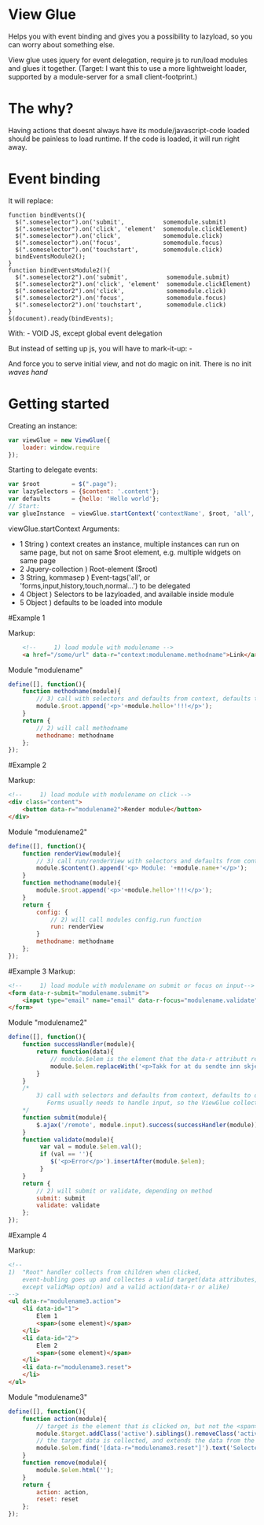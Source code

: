 # View Glue

Helps you with event binding and gives you a possibility to lazyload, so you can worry about something else.

View glue uses jquery for event delegation, require js to run/load modules and glues it together.
(Target: I want this to use a more lightweight loader, supported by a module-server for a small client-footprint.)

# The why?

Having actions that doesnt always have its module/javascript-code loaded should be painless to load runtime.
If the code is loaded, it will run right away.

# Event binding

It will replace:
    
    function bindEvents(){
      $(".someselector").on('submit',           somemodule.submit)
      $(".someselector").on('click', 'element'  somemodule.clickElement)
      $(".someselector").on('click',            somemodule.click)
      $(".someselector").on('focus',            somemodule.focus)
      $(".someselector").on('touchstart',       somemodule.click)
      bindEventsModule2();
    }
    function bindEventsModule2(){
      $(".someselector2").on('submit',           somemodule.submit)
      $(".someselector2").on('click', 'element'  somemodule.clickElement)
      $(".someselector2").on('click',            somemodule.click)
      $(".someselector2").on('focus',            somemodule.focus)
      $(".someselector2").on('touchstart',       somemodule.click)
    }
    $(document).ready(bindEvents);

With:
    - VOID JS, except global event delegation

But instead of setting up js, you will have to mark-it-up:
    - <a href="/some/real/url" data-r="somemodule.show"></a>


And force you to serve initial view, and not do magic on init. There is no init *waves hand*



# Getting started

Creating an instance:

```javascript
var viewGlue = new ViewGlue({
    loader: window.require
});
```    

Starting to delegate events:

```javascript
var $root         = $(".page");
var lazySelectors = {$content: '.content'};
var defaults      = {hello: 'Hello world'};
// Start:
var glueInstance  = viewGlue.startContext('contextName', $root, 'all', lazySelectors,  defaults);
```

viewGlue.startContext Arguments:

* 1 String ) context creates an instance, multiple instances can run on same page, but not on same $root element, e.g. multiple widgets on same page
* 2 Jquery-collection ) Root-element ($root)
* 3 String, kommasep ) Event-tags('all', or 'forms,input,history,touch,normal...') to be delegated
* 4 Object ) Selectors to be lazyloaded, and available inside module
* 5 Object ) defaults to be loaded into module


#Example 1

Markup:

```html
    <!--     1) load module with modulename -->
    <a href="/some/url" data-r="context:modulename.methodname">Link</a>
```    

Module "modulename"

```javascript
define([], function(){
    function methodname(module){
        // 3) call with selectors and defaults from context, defaults to delegated $root.
        module.$root.append('<p>'+module.hello+'!!!</p>');
    }
    return {
        // 2) will call methodname
        methodname: methodname
    };
});
```



#Example 2

Markup:

```html
<!--     1) load module with modulename on click -->
<div class="content">
    <button data-r="modulename2">Render module</button>
</div>
```

Module "modulename2"

```javascript
define([], function(){
    function renderView(module){
        // 3) call run/renderView with selectors and defaults from context, defaults to delegated $root.
        module.$content().append('<p> Module: '+module.name+'</p>');
    }
    function methodname(module){
        module.$root.append('<p>'+module.hello+'!!!</p>');
    }
    return {
        config: {
            // 2) will call modules config.run function
            run: renderView
        }
        methodname: methodname
    };
});
```    




#Example 3
Markup:

```html
<!--     1) load module with modulename on submit or focus on input-->
<form data-r-submit="modulename.submit">
    <input type="email" name="email" data-r-focus="modulename.validate" />
</form>
```

Module "modulename2"

```javascript
define([], function(){
    function successHandler(module){
        return function(data){
            // module.$elem is the element that the data-r attributt resides on.
            module.$elem.replaceWith('<p>Takk for at du sendte inn skjema. Bekreftelse er sendt til ' + module.input.email + '</p>');
        }
    }
    /*
        3) call with selectors and defaults from context, defaults to delegated $root.
           Forms usually needs to handle input, so the ViewGlue collects the whole form into input object{name: val()} for easy access
    */
    function submit(module){
        $.ajax('/remote', module.input).success(successHandler(module));
    }
    function validate(module){
         var val = module.$elem.val();
         if (val == ''){
            $('<p>Error</p>').insertAfter(module.$elem);
         }
    }
    return {
        // 2) will submit or validate, depending on method
        submit: submit
        validate: validate
    };
});
```

#Example 4

Markup:

```html
<!--
1)  "Root" handler collects from children when clicked,
    event-bubling goes up and collectes a valid target(data attributes,
    except validMap option) and a valid action(data-r or alike)
-->
<ul data-r="modulename3.action">
    <li data-id="1">
        Elem 1
        <span>(some element)</span>
    </li>
    <li data-id="2">
        Elem 2
        <span>(some element)</span>
    </li>
    <li data-r="modulename3.reset">
    </li>
</ul>
```


Module "modulename3"

```javascript
define([], function(){
    function action(module){
        // target is the element that is clicked on, but not the <span> because it doesnt have any "valid" data-attributes
        module.$target.addClass('active').siblings().removeClass('active');
        // the target data is collected, and extends the data from the $elem
        module.$elem.find('[data-r="modulename3.reset"]').text('Selected '+module.id);
    }
    function remove(module){
        module.$elem.html('');
    }
    return {
        action: action,
        reset: reset
    };
});
```

    


